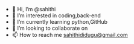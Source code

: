 - 👋 Hi, I’m @sahithi
- 👀 I’m interested in coding,back-end
- 🌱 I’m currently learning python,GitHub
- 💞️ I’m looking to collaborate on 
- 📫 How to reach me sahithididugu@gmail.com

<!---
sahithi-thegreat/sahithi-thegreat is a ✨ special ✨ repository because its `README.md` (this file) appears on your GitHub profile.
You can click the Preview link to take a look at your changes.
--->
